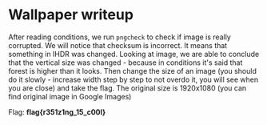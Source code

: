 # Wallpaper writeup
After reading conditions, we run `pngcheck` to check if image is really corrupted. We will notice that checksum is incorrect. It means that something in IHDR was changed. Looking at image, we are able to conclude that the vertical size was changed - because in conditions it's said that forest is higher than it looks.
Then change the size of an image (you should do it slowly - increase width step by step to not overdo it, you will see when you are close) and take the flag. The original size is 1920x1080 (you can find original image in Google Images)

Flag: **flag{r351z1ng_15_c00l}**
